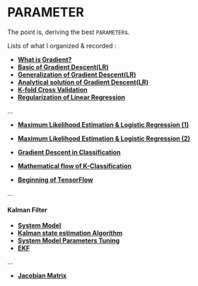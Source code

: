 # PARAMETER

The point is, deriving the best `PARAMETER`s.

Lists of what I organized & recorded :

- [**What is Gradient?**](https://blog.naver.com/zetmond/223405967977)
- [**Basic of Gradient Descent(LR)**](https://blog.naver.com/zetmond/223411497431)
- [**Generalization of Gradient Descent(LR)**](https://blog.naver.com/zetmond/223414247169)
- [**Analytical solution of Gradient Descent(LR)**](https://blog.naver.com/zetmond/223421603732)
- [**K-fold Cross Validation**](https://blog.naver.com/zetmond/223437408700)
- [**Regularization of Linear Regression**](https://blog.naver.com/zetmond/223441770803)

...

- [**Maximum Likelihood Estimation & Logistic Regression (1)**](https://blog.naver.com/zetmond/223450759969)
- [**Maximum Likelihood Estimation & Logistic Regression (2)**](https://blog.naver.com/zetmond/223451856585)
- [**Gradient Descent in Classification**](https://blog.naver.com/zetmond/223459265542)
- [**Mathematical flow of K-Classification**](https://blog.naver.com/zetmond/223468061702)

- [**Beginning of TensorFlow**](https://blog.naver.com/zetmond/223473977343)

...

#### Kalman Filter
- [**System Model**](https://blog.naver.com/zetmond/223427423302)
- [**Kalman state estimation Algorithm**](https://blog.naver.com/zetmond/223407800086)
- [**System Model Parameters Tuning**](https://blog.naver.com/zetmond/223476390596)
- [**EKF**](https://blog.naver.com/zetmond/223464873372)

...

- [**Jacobian Matrix**](https://blog.naver.com/zetmond/223472246240)
